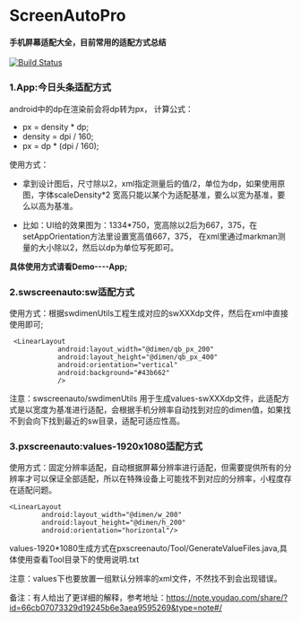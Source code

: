 # ScreenAutoPro

#### 手机屏幕适配大全，目前常用的适配方式总结

[![Build Status](https://travis-ci.org/Intervention/image.png?branch=master)](https://travis-ci.org/Intervention/image)

### 1.App:今日头条适配方式

android中的dp在渲染前会将dp转为px，
计算公式：
* px = density * dp;
* density = dpi / 160;
* px = dp * (dpi / 160);

使用方式：

* 拿到设计图后，尺寸除以2，xml指定测量后的值/2，单位为dp，如果使用原图，字体scaleDensity*2
宽高只能以某个为适配基准，要么以宽为基准，要么以高为基准。

* 比如：UI给的效果图为：1334*750，宽高除以2后为667，375，在setAppOrientation方法里设置宽高值667，375，
在xml里通过markman测量的大小除以2，然后以dp为单位写死即可。

<b>具体使用方式请看Demo----App;</b>

### 2.swscreenauto:sw适配方式

使用方式：根据swdimenUtils工程生成对应的swXXXdp文件，然后在xml中直接使用即可;

```
 <LinearLayout
            android:layout_width="@dimen/qb_px_200"
            android:layout_height="@dimen/qb_px_400"
            android:orientation="vertical"
            android:background="#43b662"
            />
```

注意：swscreenauto/swdimenUtils 用于生成values-swXXXdp文件，此适配方式是以宽度为基准进行适配，会根据手机分辨率自动找到对应的dimen值，如果找不到会向下找到最近的sw目录，适配可适应性高。


### 3.pxscreenauto:values-1920x1080适配方式

使用方式：固定分辨率适配，自动根据屏幕分辨率进行适配，但需要提供所有的分辨率才可以保证全部适配，所以在特殊设备上可能找不到对应的分辨率，小程度存在适配问题。

```
<LinearLayout
        android:layout_width="@dimen/w_200"
        android:layout_height="@dimen/h_200"
        android:orientation="horizontal"/>
```

values-1920*1080生成方式在pxscreenauto/Tool/GenerateValueFiles.java,具体使用查看Tool目录下的使用说明.txt

注意：values下也要放置一组默认分辨率的xml文件，不然找不到会出现错误。



备注：有人给出了更详细的解释，参考地址：https://note.youdao.com/share/?id=66cb07073329d19245b6e3aea9595269&type=note#/

